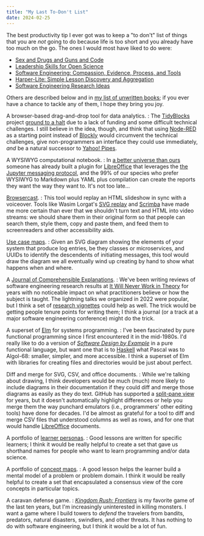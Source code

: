 ```yaml
---
title: "My Last To-Don't List"
date: 2024-02-25
---
```


The best productivity tip I ever got
was to keep a "to don't" list of
things that you are *not* going to do
because life is too short
and you already have too much on the go.
The ones I would most have liked to do were:

- [Sex and Drugs and Guns and Code](@root/ideas/sdgc/)
- [Leadership Skills for Open Science](@root/ideas/leadership/)
- [Software Engineering: Compassion, Evidence, Process, and Tools](@root/ideas/secept/)
- [Harper-Lite: Simple Lesson Discovery and Aggregation](@root/ideas/harper/)
- [Software Engineering Research Ideas](@root/ideas/research/)

Others are described below and in [my list of unwritten books][unwritten];
if you ever have a chance to tackle any of them,
I hope they bring you joy.

A browser-based drag-and-drop tool for data analytics.
:   The [TidyBlocks][tidyblocks-repo] project [ground to a halt][tidyblocks-post]
    due to a lack of funding and some difficult technical challenges.
    I still believe in the idea, though,
    and think that using [Node-RED] as a starting point instead of [Blockly][blockly]
    would circumvent the technical challenges,
    give non-programmers an interface they could use immediately,
    *and* be a natural successor to [Yahoo! Pipes][yahoo-pipes].

A WYSIWYG computational notebook.
:   In [a better universe than ours][notebook-post]
    someone has already built a plugin for [LibreOffice][libreoffice]
    that leverages the [the Jupyter messaging protocol][jupyter-protocol],
    and the 99% of our species who prefer WYSIWYG to Markdown plus YAML plus compilation
    can create the reports they want the way they want to.
    It's not too late…

[Browsercast][browsercast].
:   This tool would replay an HTML slideshow in sync with a voiceover.
    Tools like Wasim Lorgat's [SVG replay][svg-replay] and [Scrimba][scrimba]
    have made me more certain than ever that
    we shouldn't turn text and HTML into video streams:
    we should share them in their original form
    so that people can search them, style them, copy and paste them,
    and feed them to screenreaders and other accessibility aids.

[Use case maps][use-case-maps-post].
:   Given an SVG diagram showing the elements of your system that produce log entries,
    be they classes or microservices,
    and UUIDs to identify the descendents of initiating messages,
    this tool would draw the diagram we all eventually wind up creating by hand
    to show what happens when and where.

A [Journal of Comprehensible Explanations][jce-post].
:   We've been writing reviews of software engineering research results
    at [It Will Never Work in Theory][nwit]
    for years
    with no noticeable impact on what practitioners believe
    or how the subject is taught.
    The lightning talks we organized in 2022 were popular,
    but I think a set of [research vignettes][vignette-post] could help as well.
    The trick would be getting people tenure points for writing them;
    I think a journal (or a track at a major software engineering conference)
    might do the trick.

A superset of [Elm][elm] for systems programming.
:   I've been fascinated by pure functional programming
    since I first encountered it in the mid-1980s.
    I'd really like to do a version of [*Software Design by Example*][sdxjs]
    in a pure functional language,
    but want one that is to [Haskell][haskell] what Pascal was to Algol-68:
    smaller, simpler, and more accessible.
    I think a superset of Elm with libraries for creating files and directories
    would be just about perfect.

Diff and merge for SVG, CSV, and office documents.
:   While we're talking about drawing,
    I think developers would be much (much) more likely to include diagrams in their documentation
    if they could diff and merge those diagrams as easily as they do text.
    GitHub has supported a [split-pane view][github-svg-diff] for years,
    but it doesn't automatically highlight differences or help you merge them
    the way punchard emulators (i.e., programmers' other editing tools) have done for decades.
    I'd be almost as grateful for a tool to diff and merge CSV files
    that understood columns as well as rows,
    and for one that would handle [LibreOffice][libreoffice] documents.

A portfolio of [learner personas][learner-personas].
:   Good lessons are written for specific learners;
    I think it would be really helpful to create a set
    that gave us shorthand names for people who want to learn programming and/or data science.

A portfolio of [concept maps][concept-maps].
:   A good lesson helps the learner build a mental model of a problem or problem domain.
    I think it would be really helpful to create a set
    that encapsulated a consensus view of the core concepts in particular topics.

A caravan defense game.
:   [*Kingdom Rush: Frontiers*][kingdom-rush-frontiers] is my favorite game
    of the last ten years,
    but I'm increasingly uninterested in killing monsters.
    I want a game where I build towers to *defend* the travelers
    from bandits, predators, natural disasters, swindlers, and other threats.
    It has nothing to do with software engineering,
    but I think it would be a lot of fun.

[blockly]: https://developers.google.com/blockly/
[browsercast]: https://gvwilson.github.io/browsercast/
[concept-maps]: @root/ideas/concept-maps/
[draw-io]: https://app.diagrams.net/
[elm]: https://elm-lang.org/
[github-svg-diff]: https://github.blog/2014-10-06-svg-viewing-diffing/
[harper-lite]: @root/ideas/harper/
[haskell]: https://www.haskell.org/
[jce-post]: @root/2022/11/20/journal-of-comprehensible-explanations/
[jupyter-protocol]: https://jupyter-client.readthedocs.io/en/latest/
[kingdom-rush-frontiers]: https://www.ironhidegames.com/Games/kingdom-rush-frontiers
[learner-personas]: @root/ideas/learner-personas/
[libreoffice]: https://www.libreoffice.org/
[node-js]: https://nodejs.org/
[node-red]: https://nodered.org/
[notebook-post]: @root/2022/11/13/the-notebook-not-taken/
[nwit]: https://neverworkintheory.org/
[scratch]: https://scratch.mit.edu/
[scrimba]: https://scrimba.com/
[sdxjs]: @root/sdxjs/
[svg-replay]: https://wasimlorgat.com/tils/how-to-share-terminal-demos-as-razor-sharp-animated-svg.html
[tidyblocks-post]: @root/2021/07/22/whatever-happened-to-tidyblocks/
[tidyblocks-repo]: https://github.com/tidyblocks/tidyblocks
[tidynomicon]: https://tidynomicon.github.io/tidynomicon/
[to-dont-post]: @root/2018/11/28/to-dont-list/
[unwritten]: @root/ideas/not-on-the-shelves/
[use-case-maps-post]: @root/2018/12/27/use-case-maps/
[vignette-post]: @root/2022/08/14/ese-vignette/
[yahoo-pipes]: https://en.wikipedia.org/wiki/Yahoo!_Pipes
